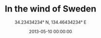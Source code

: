 ---
title: In the wind of Sweden
subtitle: "34.23434234° N, 134.46434234° E"
date: 2013-05-10 00:00:00
image: /uploads/4.png
---